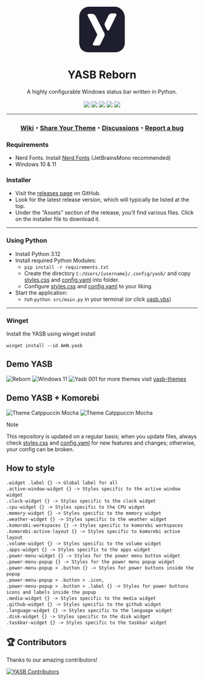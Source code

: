 <p align="center"><img src="https://raw.githubusercontent.com/amnweb/yasb/main/src/assets/images/app_icon.png" width="120"></p>
<h1 align="center">YASB Reborn</h1>
<p align="center">
  A highly configurable Windows status bar written in Python.
  <br><br>
  <a href="https://opensource.org/licenses/MIT"><img src="https://img.shields.io/badge/License-MIT-yellow.svg"></a>
  <a href="https://github.com/amnweb/yasb"><img src="https://img.shields.io/github/languages/top/amnweb/yasb"></a>
  <a href="https://github.com/amnweb/yasb/issues"><img src="https://img.shields.io/github/issues/amnweb/yasb?label=Issues"></a>
  <a href="https://github.com/amnweb/yasb/releases"><img src="https://img.shields.io/github/downloads/amnweb/yasb/total?label=Total%20Downloads"></a>
  <a href="https://github.com/amnweb/yasb/releases/latest"><img src="https://img.shields.io/github/v/release/amnweb/yasb?label=Latest%20Release"></a>
</p>

***

<h3 align="center">
<a href="https://github.com/amnweb/yasb/wiki">Wiki</a>・<a href="https://github.com/amnweb/yasb-themes">Share Your Theme</a>・<a href="https://github.com/amnweb/yasb/discussions">Discussions</a>・<a href="https://github.com/amnweb/yasb/issues">Report a bug</a>
</h3>


### Requirements
- Nerd Fonts. Install [Nerd Fonts](https://www.nerdfonts.com/font-downloads) (JetBrainsMono recommended)
- Windows 10 & 11

### Installer
- Visit the [releases page](https://github.com/amnweb/yasb/releases) on GitHub.
- Look for the latest release version, which will typically be listed at the top.
- Under the "Assets" section of the release, you’ll find various files. Click on the installer file to download it.

***

### Using Python
- Install Python 3.12
- Install required Python Modules:
  - `pip install -r requirements.txt`
  - Create the directory `C:/Users/{username}/.config/yasb/` and copy [styles.css](src/styles.css) and [config.yaml](src/config.yaml) into folder.
  - Configure [styles.css](src/styles.css) and [config.yaml](src/config.yaml) to your liking.
- Start the application:
  - run `python src/main.py` in your terminal (or click [yasb.vbs](src/yasb.vbs))

***

### Winget
Install the YASB using winget install
```
winget install --id AmN.yasb
```

## Demo YASB
![Reborn](demo/demo3.png)
![Windows 11](https://raw.githubusercontent.com/amnweb/yasb-themes/refs/heads/main/themes/7d3895d4-454b-40db-a2f9-44a238d5793b/image.png)
![Yasb 001](https://raw.githubusercontent.com/amnweb/yasb-themes/refs/heads/main/themes/61e6a045-e090-4f33-a41b-6938702eb446/image.png)
for more themes visit [yasb-themes](https://github.com/amnweb/yasb-themes)
## Demo YASB + Komorebi
![Theme Catppuccin Mocha](demo/demo.png)
![Theme Catppuccin Mocha](demo/demo2.png)

> [!NOTE]  
> This repository is updated on a regular basis; when you update files, always check [styles.css](src/styles.css) and [config.yaml](src/config.yaml) for new features and changes; otherwise, your config can be broken.

## How to style
```
.widget .label {} -> Global label for all
.active-window-widget {} -> Styles specific to the active window widget
.clock-widget {} -> Styles specific to the clock widget
.cpu-widget {} -> Styles specific to the CPU widget
.memory-widget {} -> Styles specific to the memory widget
.weather-widget {} -> Styles specific to the weather widget
.komorebi-workspaces {} -> Styles specific to komorebi workspaces
.komorebi-active-layout {} -> Styles specific to komorebi active layout
.volume-widget {} -> Styles specific to the volume widget 
.apps-widget {} -> Styles specific to the apps widget
.power-menu-widget {} -> Styles for the power menu button widget
.power-menu-popup {} -> Styles for the power menu popup widget
.power-menu-popup > .button {} -> Styles for power buttons inside the popup 
.power-menu-popup > .button > .icon,
.power-menu-popup > .button > .label {} -> Styles for power buttons icons and labels inside the popup
.media-widget {} -> Styles specific to the media widget
.github-widget {} -> Styles specific to the github widget
.language-widget {} -> Styles specific to the language widget
.disk-widget {} -> Styles specific to the disk widget
.taskbar-widget {} -> Styles specific to the taskbar widget
```


## 🏆 Contributors
Thanks to our amazing contributors!

[![YASB Contributors](https://contrib.rocks/image?repo=amnweb/yasb)](https://github.com/amnweb/yasb/graphs/contributors)